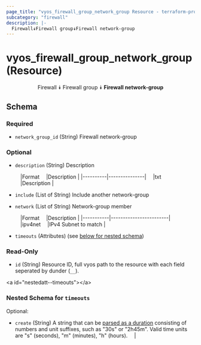 ```yaml
---
page_title: "vyos_firewall_group_network_group Resource - terraform-provider-vyos"
subcategory: "firewall"
description: |-
  Firewall⯯Firewall group⯯Firewall network-group
---
```


# vyos_firewall_group_network_group (Resource)
<center>

Firewall
⯯
Firewall group
⯯
**Firewall network-group**


</center>

## Schema

### Required

- `network_group_id` (String) Firewall network-group

### Optional

- `description` (String) Description

    &emsp;|Format  &emsp;|Description  |
    |----------|---------------|
    &emsp;|txt     &emsp;|Description  |
- `include` (List of String) Include another network-group
- `network` (List of String) Network-group member

    &emsp;|Format   &emsp;|Description           |
    |-----------|------------------------|
    &emsp;|ipv4net  &emsp;|IPv4 Subnet to match  |
- `timeouts` (Attributes) (see [below for nested schema](#nestedatt--timeouts))

### Read-Only

- `id` (String) Resource ID, full vyos path to the resource with each field seperated by dunder (`__`).

&lt;a id=&#34;nestedatt--timeouts&#34;&gt;&lt;/a&gt;
### Nested Schema for `timeouts`

Optional:

- `create` (String) A string that can be [parsed as a duration](https://pkg.go.dev/time#ParseDuration) consisting of numbers and unit suffixes, such as &#34;30s&#34; or &#34;2h45m&#34;. Valid time units are &#34;s&#34; (seconds), &#34;m&#34; (minutes), &#34;h&#34; (hours).  &emsp;|
